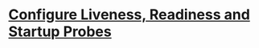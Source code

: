 


# [Configure Liveness, Readiness and Startup Probes](https://kubernetes.io/docs/tasks/configure-pod-container/configure-liveness-readiness-startup-probes/)